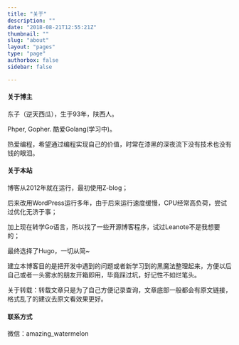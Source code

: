 ```yaml
---
title: "关于"
description: ""
date: "2018-08-21T12:55:21Z"
thumbnail: ""
slug: "about"
layout: "pages"
type: "page"
authorbox: false
sidebar: false

---
```

#### 关于博主

东子（逆天西瓜），生于93年，陕西人。

Phper, Gopher. 酷爱Golang(学习中)。

热爱编程，希望通过编程实现自己的价值，时常在漆黑的深夜流下没有技术也没有钱的眼泪。

#### 关于本站

博客从2012年就在运行，最初使用Z-blog；

后来改用WordPress运行多年，由于后来运行速度缓慢，CPU经常高负荷，尝试过优化无济于事；

加上现在转学Go语言，所以找了一些开源博客程序，试过Leanote不是我想要的；

最终选择了Hugo，一切从简~


建立本博客目的是把开发中遇到的问题或者新学习到的黑魔法整理起来，方便以后自己或者一头雾水的朋友开箱即用，毕竟踩过坑，好记性不如烂笔头。

关于转载：转载文章只是为了自己方便记录查询，文章底部一般都会有原文链接，格式乱了的建议去原文看效果更好。

#### 联系方式

微信：amazing_watermelon

